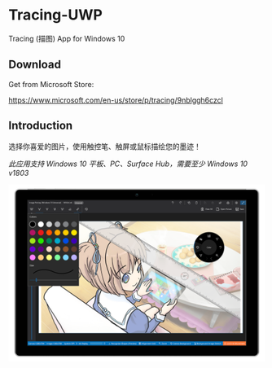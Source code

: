 # Tracing-UWP
Tracing (描图) App for Windows 10

## Download

Get from Microsoft Store:

https://www.microsoft.com/en-us/store/p/tracing/9nblggh6czcl

## Introduction

选择你喜爱的图片，使用触控笔、触屏或鼠标描绘您的墨迹！

*此应用支持 Windows 10 平板、PC、Surface Hub，需要至少 Windows 10 v1803*

![image](https://raw.githubusercontent.com/EdiWang/Tracing-UWP/master/artifacts/2018-Screenshot/en/EN-1.png)